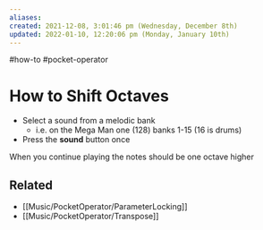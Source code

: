 ```yaml
---
aliases: 
created: 2021-12-08, 3:01:46 pm (Wednesday, December 8th)
updated: 2022-01-10, 12:20:06 pm (Monday, January 10th)
---
```

#how-to #pocket-operator

# How to Shift Octaves
- Select a sound from a melodic bank
  - i.e. on the Mega Man one (128) banks 1-15 (16 is drums)
- Press the **sound** button once

When you continue playing the notes should be one octave higher

## Related
- [[Music/PocketOperator/ParameterLocking]]
- [[Music/PocketOperator/Transpose]]